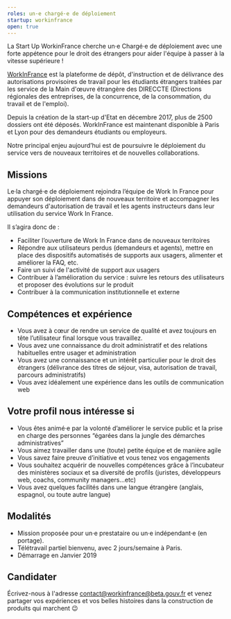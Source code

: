 ```yaml
---
roles: un·e chargé·e de déploiement
startup: workinfrance
open: true
---
```


La Start Up WorkinFrance cherche un·e Chargé·e de déploiement avec une forte appétence pour le droit des étrangers pour aider l'équipe à passer à la vitesse supérieure !

<!--more-->

[WorkInFrance](http://workinfrance.beta.gouv.fr) est la plateforme de dépôt, d'instruction et de délivrance des autorisations provisoires de travail pour les étudiants étrangers traitées par les service de la Main d'œuvre étrangère des DIRECCTE (Directions régionales des entreprises, de la concurrence, de la consommation, du travail et de l'emploi). 

Depuis la création de la start-up d'Etat en décembre 2017, plus de 2500 dossiers ont été déposés. WorkInFrance est maintenant disponible à Paris et Lyon pour des demandeurs étudiants ou employeurs. 

Notre principal enjeu aujourd’hui est de poursuivre le déploiement du service vers de nouveaux territoires et de nouvelles collaborations.

## Missions

Le·la chargé·e de déploiement rejoindra l’équipe de Work In France pour appuyer son déploiement dans de nouveaux territoire et accompagner les demandeurs d'autorisation de travail et les agents instructeurs dans leur utilisation du service Work In France.

Il s’agira donc de :
- Faciliter l’ouverture de Work In France dans de nouveaux territoires
- Répondre aux utilisateurs perdus (demandeurs et agents), mettre en place des dispositifs automatisés de supports aux usagers, alimenter et améliorer la FAQ, etc.
- Faire un suivi de l'activité de support aux usagers
- Contribuer à l’amélioration du service : suivre les retours des utilisateurs et proposer des évolutions sur le produit 
- Contribuer à la communication institutionnelle et externe

## Compétences et expérience
- Vous avez à cœur de rendre un service de qualité et avez toujours en tête l’utilisateur final lorsque vous travaillez.
- Vous avez une connaissance du droit administratif et des relations habituelles entre usager et administration 
- Vous avez une connaissance et un intérêt particulier pour le droit des étrangers (délivrance des titres de séjour, visa, autorisation de travail, parcours administratifs) 
- Vous avez idéalement une expérience dans les outils de communication web 

## Votre profil nous intéresse si
- Vous êtes animé·e par la volonté d’améliorer le service public et la prise en charge des personnes “égarées dans la jungle des démarches administratives”
- Vous aimez travailler dans une (toute) petite équipe et de manière agile
- Vous savez faire preuve d’initiative et vous tenez vos engagements
- Vous souhaitez acquérir de nouvelles compétences grâce à l’incubateur des ministères sociaux et sa diversité de profils (juristes, développeurs web, coachs, community managers...etc)
- Vous avez quelques facilités dans une langue étrangère (anglais, espagnol, ou toute autre langue) 

## Modalités
- Mission proposée pour un·e prestataire ou un·e indépendant·e (en portage).
- Télétravail partiel bienvenu, avec 2 jours/semaine à Paris.
- Démarrage en Janvier 2019

## Candidater
Écrivez-nous à l'adresse [contact@workinfrance@beta.gouv.fr](mailto:contact@workinfrance@beta.gouv.fr) et venez partager vos expériences et vos belles histoires dans la construction de produits qui marchent 😉


